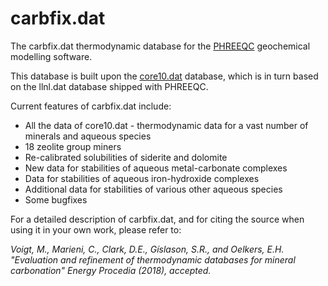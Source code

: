 # carbfix.dat
The carbfix.dat thermodynamic database for the [PHREEQC](https://wwwbrr.cr.usgs.gov/projects/GWC_coupled/phreeqc/) geochemical modelling software.

This database is built upon the [core10.dat](https://github.com/MarcNeveu/IcyDwarf/) database, which is in turn based on the llnl.dat database shipped with PHREEQC.

Current features of carbfix.dat include:
* All the data of core10.dat - thermodynamic data for a vast number of minerals and aqueous species
* 18 zeolite group miners
* Re-calibrated solubilities of siderite and dolomite
* New data for stabilities of aqueous metal-carbonate complexes
* Data for stabilities of aqueous iron-hydroxide complexes
* Additional data for stabilities of various other aqueous species
* Some bugfixes

For a detailed description of carbfix.dat, and for citing the source when using it in your own work, please refer to:

*Voigt, M., Marieni, C., Clark, D.E., Gíslason, S.R., and Oelkers, E.H. "Evaluation and refinement of thermodynamic databases for mineral carbonation" Energy Procedia (2018), accepted.*
